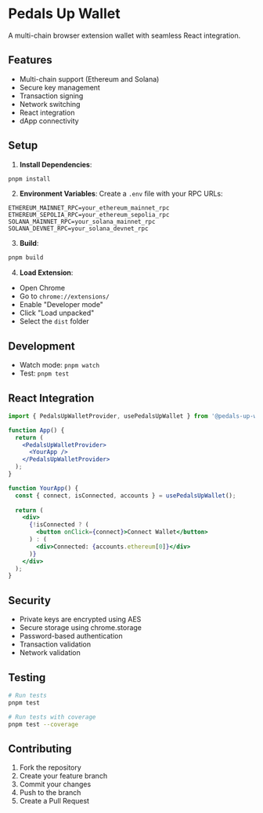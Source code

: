 # Pedals Up Wallet

A multi-chain browser extension wallet with seamless React integration.

## Features

- Multi-chain support (Ethereum and Solana)
- Secure key management
- Transaction signing
- Network switching
- React integration
- dApp connectivity

## Setup

1. **Install Dependencies**:
```bash
pnpm install
```

2. **Environment Variables**:
Create a `.env` file with your RPC URLs:
```env
ETHEREUM_MAINNET_RPC=your_ethereum_mainnet_rpc
ETHEREUM_SEPOLIA_RPC=your_ethereum_sepolia_rpc
SOLANA_MAINNET_RPC=your_solana_mainnet_rpc
SOLANA_DEVNET_RPC=your_solana_devnet_rpc
```

3. **Build**:
```bash
pnpm build
```

4. **Load Extension**:
- Open Chrome
- Go to `chrome://extensions/`
- Enable "Developer mode"
- Click "Load unpacked"
- Select the `dist` folder

## Development

- Watch mode: `pnpm watch`
- Test: `pnpm test`

## React Integration

```jsx
import { PedalsUpWalletProvider, usePedalsUpWallet } from '@pedals-up-wallet/react';

function App() {
  return (
    <PedalsUpWalletProvider>
      <YourApp />
    </PedalsUpWalletProvider>
  );
}

function YourApp() {
  const { connect, isConnected, accounts } = usePedalsUpWallet();
  
  return (
    <div>
      {!isConnected ? (
        <button onClick={connect}>Connect Wallet</button>
      ) : (
        <div>Connected: {accounts.ethereum[0]}</div>
      )}
    </div>
  );
}
```

## Security

- Private keys are encrypted using AES
- Secure storage using chrome.storage
- Password-based authentication
- Transaction validation
- Network validation

## Testing

```bash
# Run tests
pnpm test

# Run tests with coverage
pnpm test --coverage
```

## Contributing

1. Fork the repository
2. Create your feature branch
3. Commit your changes
4. Push to the branch
5. Create a Pull Request
